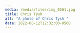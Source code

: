 ```yaml
---
media: /media/files/img_0561.jpg
title: Chris Tysh
alt: "A photo of Chris Tysh "
date: 2022-08-12T12:32:00-0500
---
```

